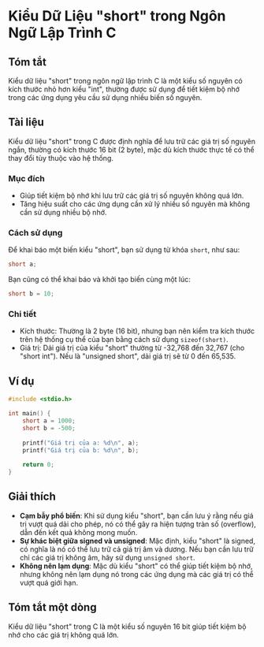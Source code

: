 <!--
Meta Description: # Kiểu Dữ Liệu "short" trong Ngôn Ngữ Lập Trình C ## Tóm tắt Kiểu dữ liệu "short" trong ngôn ngữ lập trình C là một kiểu số nguyên có kích thước nhỏ h...
Meta Keywords: short, dụng, kiểu, giá, trị
-->

# Kiểu Dữ Liệu "short" trong Ngôn Ngữ Lập Trình C

## Tóm tắt
Kiểu dữ liệu "short" trong ngôn ngữ lập trình C là một kiểu số nguyên có kích thước nhỏ hơn kiểu "int", thường được sử dụng để tiết kiệm bộ nhớ trong các ứng dụng yêu cầu sử dụng nhiều biến số nguyên.

## Tài liệu
Kiểu dữ liệu "short" trong C được định nghĩa để lưu trữ các giá trị số nguyên ngắn, thường có kích thước 16 bit (2 byte), mặc dù kích thước thực tế có thể thay đổi tùy thuộc vào hệ thống. 

### Mục đích
- Giúp tiết kiệm bộ nhớ khi lưu trữ các giá trị số nguyên không quá lớn.
- Tăng hiệu suất cho các ứng dụng cần xử lý nhiều số nguyên mà không cần sử dụng nhiều bộ nhớ.

### Cách sử dụng
Để khai báo một biến kiểu "short", bạn sử dụng từ khóa `short`, như sau:
```c
short a;
```
Bạn cũng có thể khai báo và khởi tạo biến cùng một lúc:
```c
short b = 10;
```

### Chi tiết
- Kích thước: Thường là 2 byte (16 bit), nhưng bạn nên kiểm tra kích thước trên hệ thống cụ thể của bạn bằng cách sử dụng `sizeof(short)`.
- Giá trị: Dải giá trị của kiểu "short" thường từ -32,768 đến 32,767 (cho "short int"). Nếu là "unsigned short", dải giá trị sẽ từ 0 đến 65,535.

## Ví dụ
```c
#include <stdio.h>

int main() {
    short a = 1000;
    short b = -500;
    
    printf("Giá trị của a: %d\n", a);
    printf("Giá trị của b: %d\n", b);
    
    return 0;
}
```

## Giải thích
- **Cạm bẫy phổ biến**: Khi sử dụng kiểu "short", bạn cần lưu ý rằng nếu giá trị vượt quá dải cho phép, nó có thể gây ra hiện tượng tràn số (overflow), dẫn đến kết quả không mong muốn.
- **Sự khác biệt giữa signed và unsigned**: Mặc định, kiểu "short" là signed, có nghĩa là nó có thể lưu trữ cả giá trị âm và dương. Nếu bạn cần lưu trữ chỉ các giá trị không âm, hãy sử dụng `unsigned short`.
- **Không nên lạm dụng**: Mặc dù kiểu "short" có thể giúp tiết kiệm bộ nhớ, nhưng không nên lạm dụng nó trong các ứng dụng mà các giá trị có thể vượt quá giới hạn.

## Tóm tắt một dòng
Kiểu dữ liệu "short" trong C là một kiểu số nguyên 16 bit giúp tiết kiệm bộ nhớ cho các giá trị không quá lớn.